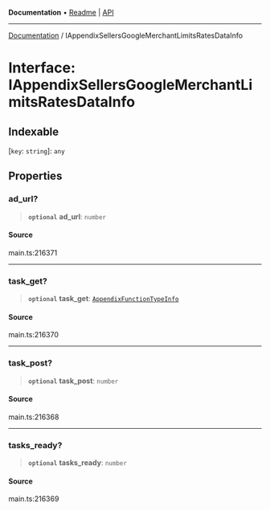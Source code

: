 **Documentation** • [Readme](../README.md) \| [API](../globals.md)

***

[Documentation](../README.md) / IAppendixSellersGoogleMerchantLimitsRatesDataInfo

# Interface: IAppendixSellersGoogleMerchantLimitsRatesDataInfo

## Indexable

 \[`key`: `string`\]: `any`

## Properties

### ad\_url?

> **`optional`** **ad\_url**: `number`

#### Source

main.ts:216371

***

### task\_get?

> **`optional`** **task\_get**: [`AppendixFunctionTypeInfo`](../classes/AppendixFunctionTypeInfo.md)

#### Source

main.ts:216370

***

### task\_post?

> **`optional`** **task\_post**: `number`

#### Source

main.ts:216368

***

### tasks\_ready?

> **`optional`** **tasks\_ready**: `number`

#### Source

main.ts:216369
